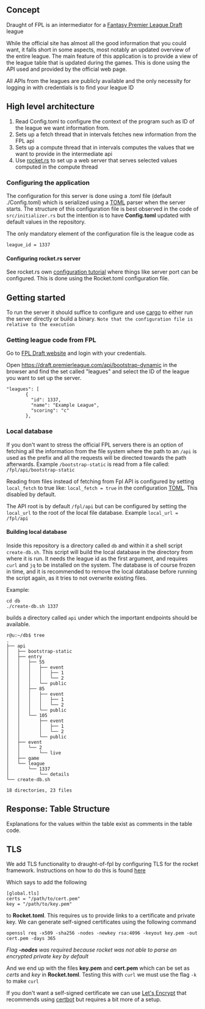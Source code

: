 ## Concept
Draught of FPL is an intermediator for a [Fantasy Premier League Draft](https://draft.premierleague.com) league

While the official site has almost all the good information that you could want, it falls short in
some aspects, most notably an updated overview of the entire league. The main feature of this
application is to provide a view of the league table that is updated during the games. 
This is done using the API used and provided by the official web page.

All APIs from the leagues are publicly available and the only necessity for logging in with 
credentials is to find your league ID

## High level architecture

1. Read Config.toml to configure the context of the program such as ID of the league we want information from.
2. Sets up a fetch thread that in intervals fetches new information from the FPL api
3. Sets up a compute thread that in intervals computes the values that we want to provide in the intermediate api
4. Use [rocket.rs](https://rocket.rs/) to set up a web server that serves selected values computed in the compute thread

### Configuring the application

The configuration for this server is done using a .toml file (default ./Config.toml) which is
serialized using a [TOML](https://toml.io/) parser when the server starts. The structure of this configuration file is
best observed in the code of `src/initializer.rs` but the intention is to have **Config.toml** updated with default
values in the repository.

The only mandatory element of the configuration file is the league code as 
```
league_id = 1337
```

#### Configuring rocket.rs server

See rocket.rs own [configuration tutorial](https://rocket.rs/v0.4/guide/configuration/#rockettoml)
where things like server port can be configured. This is done using the Rocket.toml configuration 
file.

## Getting started

To run the server it should suffice to configure and use [cargo](https://doc.rust-lang.org/cargo/)
to either run the server directly or build a binary. `Note that the configuration file is relative
to the execution`

### Getting league code from FPL

Go to [FPL Draft website](https://draft.premierleague.com) and login with your credentials.

Open https://draft.premierleague.com/api/bootstrap-dynamic in the browser and find the 
set called "leagues" and select the ID of the league you want to set up the server.
```  
"leagues": [
       {
         "id": 1337,
         "name": "Example League",
         "scoring": "c"
       },
```

### Local database

If you don't want to stress the official FPL servers there is an option of fetching all the 
information from the file system where the path to an `/api` is used as the prefix and all 
the requests will be directed towards the path afterwards. Example `/bootstrap-static` is read
from a file called: `/fpl/api/bootstrap-static`

Reading from files instead of fetching from Fpl API is configured by setting `local_fetch` to true
like: `local_fetch = true` 
in the configuration [TOML](https://toml.io/). This disabled by default.

The API root is by default `/fpl/api` but can be configured by setting the `local_url` to the
root of the local file database. Example `local_url = /fpl/api` 

#### Building local database

Inside this repository is a directory called `db` and within it a shell script `create-db.sh`.
This script will build the local database in the directory from where it is run. It needs the
league id as the first argument, and requires `curl` and `jq` to be installed on the system. 
The database is of course frozen in time, and it is recommended to remove the local database 
before running the script again, as it tries to not overwrite existing files.

Example:

```
cd db
./create-db.sh 1337
```

builds a directory called `api` under which the important endpoints should be available. 

```
r@u:~/db$ tree 
.
├── api
│   ├── bootstrap-static
│   ├── entry
│   │   ├── 55
│   │   │   ├── event
│   │   │   │   ├── 1
│   │   │   │   └── 2
│   │   │   └── public
│   │   ├── 85
│   │   │   ├── event
│   │   │   │   ├── 1
│   │   │   │   └── 2
│   │   │   └── public
│   │   └── 105
│   │       ├── event
│   │       │   ├── 1
│   │       │   └── 2
│   │       └── public
│   ├── event
│   │   └── 2
│   │       └── live
│   ├── game
│   └── league
│       └── 1337
│           └── details
└── create-db.sh

18 directories, 23 files

```

## Response: Table Structure

Explanations for the values within the table exist as comments in the table code.

## TLS

We add TLS functionality to draught-of-fpl by configuring TLS for the rocket framework.
Instructions on how to do this is found [here](https://rocket.rs/v0.4/guide/configuration/#configuring-tls)

Which says to add the following
```
[global.tls]
certs = "/path/to/cert.pem"
key = "/path/to/key.pem"
```

to **Rocket.toml**. This requires us to provide links to a certificate and private key. We 
can generate self-signed certificates using the following command

```
openssl req -x509 -sha256 -nodes -newkey rsa:4096 -keyout key.pem -out cert.pem -days 365
```

*Flag **-nodes** was required because rocket was not able to parse an encrypted private key
 by default*

And we end up with the files **key.pem** and **cert.pem** which can be set as *certs* and
*key* in **Rocket.toml**. Testing this with `curl` we must use the flag `-k` to make `curl`


If you don't want a self-signed certificate we can use
 [Let's Encrypt](https://letsencrypt.org/getting-started/) 
that recommends using [certbot](https://certbot.eff.org/) but requires a bit more of a setup.